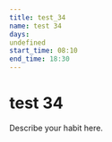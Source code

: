 ```yaml
---
title: test_34
name: test 34
days:
undefined
start_time: 08:10
end_time: 18:30
---
```

# test 34

Describe your habit here.
